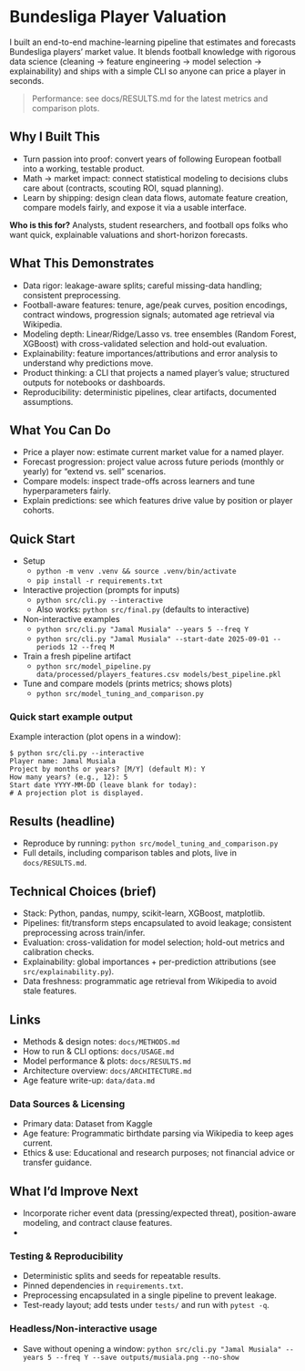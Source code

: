 # Bundesliga Player Valuation

I built an end-to-end machine-learning pipeline that estimates and forecasts Bundesliga players’ market value. It blends football knowledge with rigorous data science (cleaning → feature engineering → model selection → explainability) and ships with a simple CLI so anyone can price a player in seconds.

> Performance: see docs/RESULTS.md for the latest metrics and comparison plots.

## Why I Built This 
- Turn passion into proof: convert years of following European football into a working, testable product.
- Math → market impact: connect statistical modeling to decisions clubs care about (contracts, scouting ROI, squad planning).
- Learn by shipping: design clean data flows, automate feature creation, compare models fairly, and expose it via a usable interface.

**Who is this for?** Analysts, student researchers, and football ops folks who want quick, explainable valuations and short-horizon forecasts.

## What This Demonstrates
- Data rigor: leakage-aware splits; careful missing-data handling; consistent preprocessing.
- Football-aware features: tenure, age/peak curves, position encodings, contract windows, progression signals; automated age retrieval via Wikipedia.
- Modeling depth: Linear/Ridge/Lasso vs. tree ensembles (Random Forest, XGBoost) with cross-validated selection and hold-out evaluation.
- Explainability: feature importances/attributions and error analysis to understand why predictions move.
- Product thinking: a CLI that projects a named player’s value; structured outputs for notebooks or dashboards.
- Reproducibility: deterministic pipelines, clear artifacts, documented assumptions.

## What You Can Do
- Price a player now: estimate current market value for a named player.
- Forecast progression: project value across future periods (monthly or yearly) for “extend vs. sell” scenarios.
- Compare models: inspect trade-offs across learners and tune hyperparameters fairly.
- Explain predictions: see which features drive value by position or player cohorts.

## Quick Start
- Setup
  - `python -m venv .venv && source .venv/bin/activate`
  - `pip install -r requirements.txt`
- Interactive projection (prompts for inputs)
  - `python src/cli.py --interactive`
  - Also works: `python src/final.py` (defaults to interactive)
- Non-interactive examples
  - `python src/cli.py "Jamal Musiala" --years 5 --freq Y`
  - `python src/cli.py "Jamal Musiala" --start-date 2025-09-01 --periods 12 --freq M`
- Train a fresh pipeline artifact
  - `python src/model_pipeline.py data/processed/players_features.csv models/best_pipeline.pkl`
- Tune and compare models (prints metrics; shows plots)
  - `python src/model_tuning_and_comparison.py`

### Quick start example output
Example interaction (plot opens in a window):
```
$ python src/cli.py --interactive
Player name: Jamal Musiala
Project by months or years? [M/Y] (default M): Y
How many years? (e.g., 12): 5
Start date YYYY-MM-DD (leave blank for today):
# A projection plot is displayed.
```

## Results (headline)
- Reproduce by running: `python src/model_tuning_and_comparison.py`
- Full details, including comparison tables and plots, live in `docs/RESULTS.md`.

## Technical Choices (brief)
- Stack: Python, pandas, numpy, scikit-learn, XGBoost, matplotlib.
- Pipelines: fit/transform steps encapsulated to avoid leakage; consistent preprocessing across train/infer.
- Evaluation: cross-validation for model selection; hold-out metrics and calibration checks.
- Explainability: global importances + per-prediction attributions (see `src/explainability.py`).
- Data freshness: programmatic age retrieval from Wikipedia to avoid stale features.

## Links
- Methods & design notes: `docs/METHODS.md`
- How to run & CLI options: `docs/USAGE.md`
- Model performance & plots: `docs/RESULTS.md`
- Architecture overview: `docs/ARCHITECTURE.md`
- Age feature write-up: `data/data.md`

### Data Sources & Licensing
- Primary data: Dataset from Kaggle
- Age feature: Programmatic birthdate parsing via Wikipedia to keep ages current.
- Ethics & use: Educational and research purposes; not financial advice or transfer guidance.

## What I’d Improve Next
- Incorporate richer event data (pressing/expected threat), position-aware modeling, and contract clause features.
-
### Testing & Reproducibility
- Deterministic splits and seeds for repeatable results.
- Pinned dependencies in `requirements.txt`.
- Preprocessing encapsulated in a single pipeline to prevent leakage.
- Test-ready layout; add tests under `tests/` and run with `pytest -q`.

### Headless/Non-interactive usage
- Save without opening a window: `python src/cli.py "Jamal Musiala" --years 5 --freq Y --save outputs/musiala.png --no-show`
